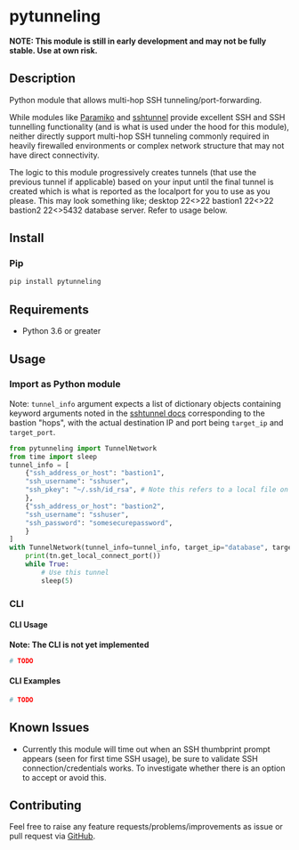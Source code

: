 # pytunneling

**NOTE: This module is still in early development and may not be fully stable. Use at own risk.**

## Description

Python module that allows multi-hop SSH tunneling/port-forwarding.

While modules like [Paramiko](https://github.com/paramiko/paramiko) and [sshtunnel](https://github.com/pahaz/sshtunnel) provide excellent SSH and SSH tunnelling functionality (and is what is used under the hood for this module), neither directly support multi-hop SSH tunneling commonly required in heavily firewalled environments or complex network structure that may not have direct connectivity.

The logic to this module progressively creates tunnels (that use the previous tunnel if applicable) based on your input until the final tunnel is created which is what is reported as the localport for you to use as you please. This may look something like; desktop 22<>22 bastion1 22<>22 bastion2 22<>5432 database server. Refer to usage below.

## Install

### Pip

```bash
pip install pytunneling
```

## Requirements

* Python 3.6 or greater

## Usage

### Import as Python module

Note: `tunnel_info` argument expects a list of dictionary objects containing keyword arguments noted in the [sshtunnel docs](https://sshtunnel.readthedocs.io/en/latest/#sshtunnel.SSHTunnelForwarder) corresponding to the bastion "hops", with the actual destination IP and port being `target_ip` and `target_port`.

```python
from pytunneling import TunnelNetwork
from time import sleep
tunnel_info = [
    {"ssh_address_or_host": "bastion1",
    "ssh_username": "sshuser",
    "ssh_pkey": "~/.ssh/id_rsa", # Note this refers to a local file on the machine that runs logic
    },
    {"ssh_address_or_host": "bastion2",
    "ssh_username": "sshuser",
    "ssh_password": "somesecurepassword",
    }
]
with TunnelNetwork(tunnel_info=tunnel_info, target_ip="database", target_port=5432) as tn:
    print(tn.get_local_connect_port())
    while True:
        # Use this tunnel
        sleep(5)
```

### CLI

#### CLI Usage

**Note: The CLI is not yet implemented** 

```bash
# TODO
```

#### CLI Examples

```bash
# TODO
```

## Known Issues

* Currently this module will time out when an SSH thumbprint prompt appears (seen for first time SSH usage), be sure to validate SSH connection/credentials works. To investigate whether there is an option to accept or avoid this.

## Contributing

Feel free to raise any feature requests/problems/improvements as issue or pull request via [GitHub](https://github.com/mattykay/pytunneling).